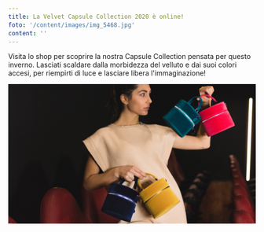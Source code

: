```yaml
---
title: La Velvet Capsule Collection 2020 è online!
foto: '/content/images/img_5468.jpg'
content: ''
---
```


Visita lo shop per scoprire la nostra Capsule Collection pensata per questo inverno. Lasciati scaldare dalla morbidezza del velluto e dai suoi colori accesi, per riempirti di luce e lasciare libera l'immaginazione!

![](/content/images/img_5043.jpg)
